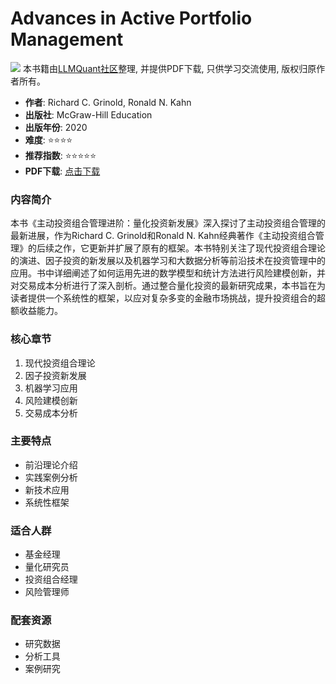 # Advances in Active Portfolio Management

![](https://fastly.jsdelivr.net/gh/bucketio/img3@main/2024/09/04/1725464231869-e0b2f727-2a0f-4270-bf6c-31ddc350426a.gif)
本书籍由[LLMQuant社区](https://llmquant.com/)整理, 并提供PDF下载, 只供学习交流使用, 版权归原作者所有。

- **作者**: Richard C. Grinold, Ronald N. Kahn
- **出版社**: McGraw-Hill Education
- **出版年份**: 2020
- **难度**: ⭐⭐⭐⭐
- **推荐指数**: ⭐⭐⭐⭐⭐
- **PDF下载**: [点击下载](https://quant-wiki.com/pdf/Advances%20in%20Active%20Portfolio%20Management_%20New%20Developments%20in%20Quantitative%20Investing-McGraw-Hill%20Education%20%282020.pdf)

### 内容简介

本书《主动投资组合管理进阶：量化投资新发展》深入探讨了主动投资组合管理的最新进展，作为Richard C. Grinold和Ronald N. Kahn经典著作《主动投资组合管理》的后续之作，它更新并扩展了原有的框架。本书特别关注了现代投资组合理论的演进、因子投资的新发展以及机器学习和大数据分析等前沿技术在投资管理中的应用。书中详细阐述了如何运用先进的数学模型和统计方法进行风险建模创新，并对交易成本分析进行了深入剖析。通过整合量化投资的最新研究成果，本书旨在为读者提供一个系统性的框架，以应对复杂多变的金融市场挑战，提升投资组合的超额收益能力。

### 核心章节

1. 现代投资组合理论
2. 因子投资新发展
3. 机器学习应用
4. 风险建模创新
5. 交易成本分析

### 主要特点

- 前沿理论介绍
- 实践案例分析
- 新技术应用
- 系统性框架

### 适合人群

- 基金经理
- 量化研究员
- 投资组合经理
- 风险管理师

### 配套资源

- 研究数据
- 分析工具
- 案例研究